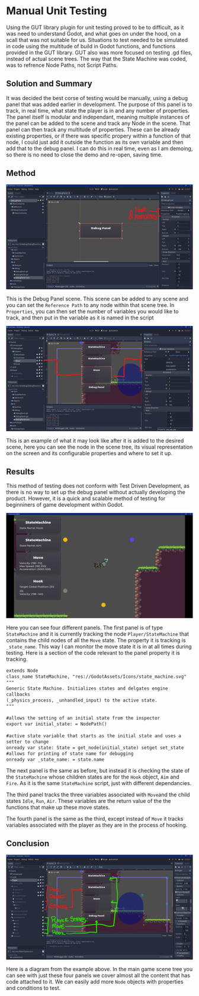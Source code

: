 # Manual Unit Testing

Using the GUT library plugin for unit testing proved to be to difficult, as it was need to understand Godot, and what goes on under the hood, on a scall that was not suitable for us. Situations to test needed to be simulated in code using the multitude of build in Godot functions, and functions provided in the GUT library. GUT also was more focused on testing .gd files, instead of actual scene trees. The way that the State Machine was coded, was to refrence Node Paths, not Script Paths.

## Solution and Summary

It was decided the best corse of testing would be manually, using a debug panel that was added earlier in development. The purpose of this panel is to track, in real time, what state the player is in and any number of properties. The panel itself is modular and independant, meaning multiple instances of the panel can be added to the scene and track any Node in the scene. That panel can then track any multitude of properties. These can be already existing properties, or if there was specific propery within a function of that node, I could just add it outside the function as its own variable and then add that to the debug panel. I can do this in real time, even as I am demoing, so there is no need to close the demo and re-open, saving time.

## Method

![testing](images/Inked2021.04.20-17.24_LI.jpg)

This is the Debug Panel scene. This scene can be added to any scene and you can set the `Reference Path` to any node within that scene tree. In `Properties`, you can then set the number of variables you would like to track, and then put in the variable as it is named in the script

![testing](images/Inked2021.04.20-17.39_LI.jpg)

This is an example of what it may look like after it is added to the desired scene, here you can see the node in the scene tree, its visual representation on the screen and its configurable properties and where to set it up. 

## Results

This method of testing does not conform with Test Driven Development, as there is no way to set up the debug panel without actually developing the product. However, it is a quick and scalable method of testing for beginniners of game development within Godot.

![testing](images/2021.04.20-17.55_04.png)

Here you can see four different panels. The first panel is of type `StateMachine` and it is currently tracking the node `Player/StateMachine` that contains the child nodes of all the `Move` state. The property it is tracking is `_state_name`. This way I can monitor the move state it is in at all times during testing. Here is a section of the code relevant to the panel property it is tracking.

```GDscript
extends Node
class_name StateMachine, "res://GodotAssets/Icons/state_machine.svg"
"""
Generic State Machine. Initializes states and delgates engine callbacks
(_physics_process, _unhandled_input) to the active state.
"""

#allows the setting of an initial state from the inspector
export var initial_state: = NodePath()

#active state variable that starts as the initial state and uses a setter to change
onready var state: State = get_node(initial_state) setget set_state
#allows for printing of state name for debugging
onready var _state_name: = state.name
```
The next panel is the same as before, but instead it is checking the state of the `StateMachine` whose children states are for the `Hook` object, `Aim` and `Fire`. As it is the same `StateMachine` script, just with different dependancies.



The third panel tracks the three variables associated with `Move`and the child states `Idle`, `Run`, `Air`. These variables are the return value of the the functions that make up these move states.

The fourth panel is the same as the third, except instead of `Move` it tracks variables associated with the player as they are in the process of hooking.

## Conclusion

![images](images/Inked2021.04.20-18.26_LI.jpg)

Here is a diagram from the example above. In the main game scene tree you can see with just these four panels we cover almost all the content that has code attached to it. We can easily add more `Node` objects with properties and conditions to test.